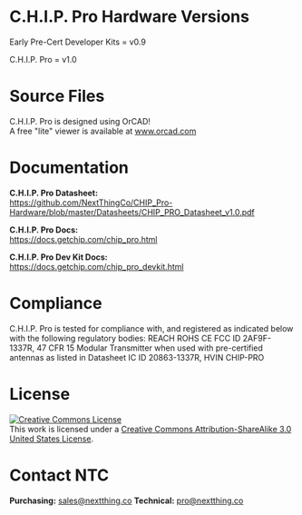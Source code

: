 # C.H.I.P. Pro Hardware Versions

Early Pre-Cert Developer Kits = v0.9

C.H.I.P. Pro = v1.0

# Source Files
C.H.I.P. Pro is designed using OrCAD! 
<br>A free "lite" viewer is available at <a href="http://www.orcad.com/">www.orcad.com</a>

# Documentation
**C.H.I.P. Pro Datasheet:** <br>
https://github.com/NextThingCo/CHIP_Pro-Hardware/blob/master/Datasheets/CHIP_PRO_Datasheet_v1.0.pdf

**C.H.I.P. Pro Docs:** <br>
https://docs.getchip.com/chip_pro.html

**C.H.I.P. Pro Dev Kit Docs:** <br>
https://docs.getchip.com/chip_pro_devkit.html

# Compliance
C.H.I.P. Pro is tested for compliance with, and registered as indicated below with the following regulatory bodies:
REACH
ROHS
CE
FCC ID 2AF9F-1337R, 47 CFR 15 Modular Transmitter when used with pre-certified antennas as listed in Datasheet
IC ID 20863-1337R, HVIN CHIP-PRO


# License
<a rel="license" href="http://creativecommons.org/licenses/by-sa/3.0/us/"><img alt="Creative Commons License" style="border-width:0" src="https://i.creativecommons.org/l/by-sa/3.0/us/88x31.png" /></a><br />This work is licensed under a <a rel="license" href="http://creativecommons.org/licenses/by-sa/3.0/us/">Creative Commons Attribution-ShareAlike 3.0 United States License</a>.

# Contact NTC
**Purchasing:** sales@nextthing.co
**Technical:** pro@nextthing.co
